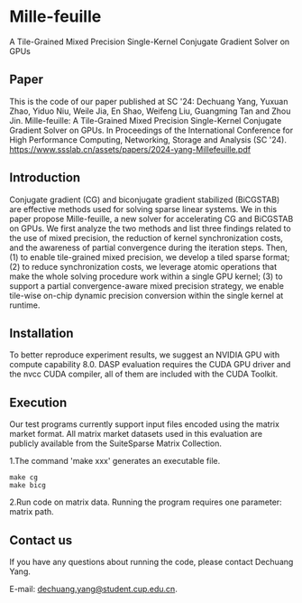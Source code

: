 # Mille-feuille
A Tile-Grained Mixed Precision Single-Kernel Conjugate Gradient Solver on GPUs
## Paper
This is the code of our paper published at SC '24:
Dechuang Yang, Yuxuan Zhao, Yiduo Niu, Weile Jia, En Shao, Weifeng Liu, Guangming Tan and Zhou Jin. Mille-feuille: A Tile-Grained Mixed Precision Single-Kernel Conjugate Gradient Solver on GPUs. In Proceedings of the International Conference for High Performance Computing, Networking, Storage and Analysis (SC '24). https://www.ssslab.cn/assets/papers/2024-yang-Millefeuille.pdf
## Introduction
Conjugate gradient (CG) and biconjugate gradient stabilized (BiCGSTAB) are effective methods used for solving sparse linear systems. We in this paper propose Mille-feuille, a
new solver for accelerating CG and BiCGSTAB on GPUs. We first analyze the two methods and list three findings related to the use of mixed precision, the reduction of kernel synchronization costs, and the awareness of partial convergence during the iteration steps. Then, (1) to enable tile-grained mixed precision, we develop a tiled sparse format; (2) to reduce synchronization costs, we leverage atomic operations that make the whole solving procedure work within a single GPU kernel; (3) to support a partial convergence-aware mixed precision strategy, we enable tile-wise on-chip dynamic precision conversion within the single kernel at runtime.
## Installation
To better reproduce experiment results, we suggest an NVIDIA GPU with compute capability 8.0. DASP evaluation requires the CUDA GPU driver and the nvcc CUDA compiler, all of them are included with the CUDA Toolkit.
## Execution
Our test programs currently support input files encoded using the matrix market format. All matrix market datasets used in this evaluation are publicly available from the SuiteSparse Matrix Collection.

1.The command 'make xxx' generates an executable file.

```
make cg
make bicg
```
2.Run code on matrix data. Running the program requires one parameter: matrix path.


## Contact us
If you have any questions about running the code, please contact Dechuang Yang.

E-mail: dechuang.yang@student.cup.edu.cn.
